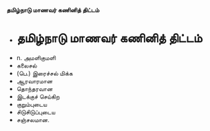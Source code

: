 **தமிழ்நாடு மாணவர் கணினித் திட்டம்**
- # தமிழ்நாடு மாணவர் கணினித் திட்டம்
- n. அமளிகுமளி
- கலைசல்
- (பெ.) இரைச்சல் மிக்க
- ஆரவாரமான
- தொந்தரவான
- இடக்குச் செய்கிற
- குறும்புடைய
- சிடுசிடுப்புடைய
- சஞ்சலமான.


